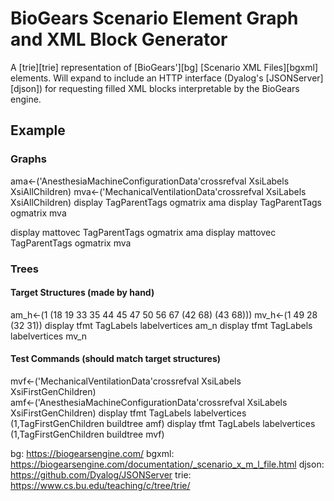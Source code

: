 # BioGears Scenario Element Graph and XML Block Generator

A [trie][trie] representation of [BioGears'][bg] [Scenario XML Files][bgxml] elements. Will expand to include an HTTP interface (Dyalog's [JSONServer][djson]) for requesting filled XML blocks interpretable by the BioGears engine.

## Example
### Graphs
ama←('AnesthesiaMachineConfigurationData'crossrefval XsiLabels XsiAllChildren)
mva←('MechanicalVentilationData'crossrefval XsiLabels XsiAllChildren)
display TagParentTags ogmatrix ama
display TagParentTags ogmatrix mva

display mattovec TagParentTags ogmatrix ama
display mattovec TagParentTags ogmatrix mva

### Trees
#### Target Structures (made by hand)
am_h←(1 (18 19 33 35 44 45 47 50 56 67 (42 68) (43 68)))
mv_h←(1 49 28 (32 31))
display tfmt TagLabels labelvertices am_n
display tfmt TagLabels labelvertices mv_n

#### Test Commands (should match target structures)
mvf←('MechanicalVentilationData'crossrefval XsiLabels XsiFirstGenChildren)
amf←('AnesthesiaMachineConfigurationData'crossrefval XsiLabels XsiFirstGenChildren)
display tfmt TagLabels labelvertices (1,TagFirstGenChildren buildtree amf)
display tfmt TagLabels labelvertices (1,TagFirstGenChildren buildtree mvf)

bg: https://biogearsengine.com/
bgxml: https://biogearsengine.com/documentation/_scenario_x_m_l_file.html
djson: https://github.com/Dyalog/JSONServer
trie: https://www.cs.bu.edu/teaching/c/tree/trie/
